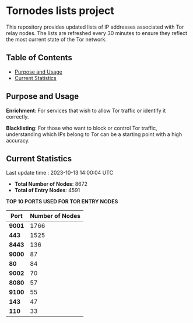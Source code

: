 # Tornodes lists project

This repository provides updated lists of IP addresses associated with Tor relay nodes. The lists are refreshed every 30 minutes to ensure they reflect the most current state of the Tor network.

## Table of Contents

- [Purpose and Usage](#purpose-and-usage)
- [Current Statistics](#current-statistics)


## Purpose and Usage

**Enrichment**: For services that wish to allow Tor traffic or identify it correctly.

**Blacklisting**: For those who want to block or control Tor traffic, understanding which IPs belong to Tor can be a starting point with a high accuracy.

## Current Statistics

Last update time : 2023-10-13 14:00:04 UTC

- **Total Number of Nodes**: 8672
- **Total of Entry Nodes**: 4591

**TOP 10 PORTS USED FOR TOR ENTRY NODES**

| **Port** | **Number of Nodes** |
|------|-----------------|
| **9001**   | 1766  |
| **443**   | 1525  |
| **8443**   | 136  |
| **9000**   | 87  |
| **80**   | 84  |
| **9002**   | 70  |
| **8080**   | 57  |
| **9100**   | 55  |
| **143**   | 47  |
| **110**   | 33  |

